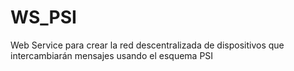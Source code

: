 # WS_PSI
Web Service para crear la red descentralizada de dispositivos que intercambiarán mensajes usando el esquema PSI
